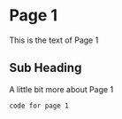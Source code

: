 # Page 1

This is the text of Page 1

## Sub Heading

A little bit more about Page 1

```
code for page 1
```
